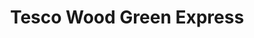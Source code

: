 ---
title: "Tesco Wood Green Express"
url: /london-borough-of-haringey/tesco-wood-green-express/
shop: convenience
---
